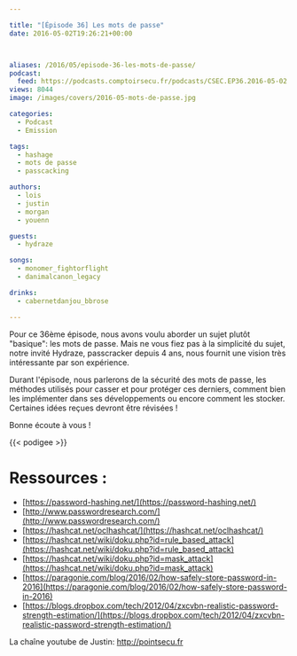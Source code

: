 ```yaml
---

title: "[Épisode 36] Les mots de passe"
date: 2016-05-02T19:26:21+00:00



aliases: /2016/05/episode-36-les-mots-de-passe/
podcast:
  feed: https://podcasts.comptoirsecu.fr/podcasts/CSEC.EP36.2016-05-02.MOTS_DE_PASSE.mp3
views: 8044
image: /images/covers/2016-05-mots-de-passe.jpg

categories:
  - Podcast
  - Emission

tags:
  - hashage
  - mots de passe
  - passcacking

authors:
  - lois
  - justin
  - morgan
  - youenn

guests:
  - hydraze

songs:
  - monomer_fightorflight
  - danimalcanon_legacy

drinks:
  - cabernetdanjou_bbrose

---
```

Pour ce 36ème épisode, nous avons voulu aborder un sujet plutôt "basique": les mots de passe. Mais ne vous fiez pas à la simplicité du sujet, notre invité Hydraze, passcracker depuis 4 ans, nous fournit une vision très intéressante par son expérience.

Durant l'épisode, nous parlerons de la sécurité des mots de passe, les méthodes utilisés pour casser et pour protéger ces derniers, comment bien les implémenter dans ses développements ou encore comment les stocker. Certaines idées reçues devront être révisées !

Bonne écoute à vous !

{{< podigee >}}


# Ressources :

  * [https://password-hashing.net/](https://password-hashing.net/)
  * [http://www.passwordresearch.com/](http://www.passwordresearch.com/)
  * [https://hashcat.net/oclhashcat/](https://hashcat.net/oclhashcat/)
  * [https://hashcat.net/wiki/doku.php?id=rule_based_attack](https://hashcat.net/wiki/doku.php?id=rule_based_attack)
  * [https://hashcat.net/wiki/doku.php?id=mask_attack](https://hashcat.net/wiki/doku.php?id=mask_attack)
  * [https://paragonie.com/blog/2016/02/how-safely-store-password-in-2016](https://paragonie.com/blog/2016/02/how-safely-store-password-in-2016)
  * [https://blogs.dropbox.com/tech/2012/04/zxcvbn-realistic-password-strength-estimation/](https://blogs.dropbox.com/tech/2012/04/zxcvbn-realistic-password-strength-estimation/)

La chaîne youtube de Justin: http://pointsecu.fr
